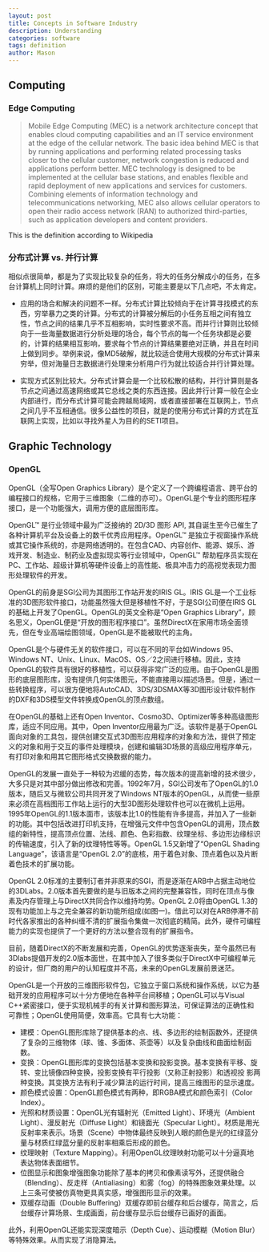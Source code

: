 ```yaml
---
layout: post
title: Concepts in Software Industry
description: Understanding
categories: software
tags: definition
author: Mason
---
```


## Computing

### Edge Computing

> Mobile Edge Computing (MEC) is a network architecture concept that enables cloud computing capabilities and an IT service environment at the edge of the cellular network. The basic idea behind MEC is that by running applications and performing related processing tasks closer to the cellular customer, network congestion is reduced and applications perform better. MEC technology is designed to be implemented at the cellular base stations, and enables flexible and rapid deployment of new applications and services for customers. Combining elements of information technology and telecommunications networking, MEC also allows cellular operators to open their radio access network (RAN) to authorized third-parties, such as application developers and content providers.

This is the definition according to Wikipedia

### 分布式计算 vs. 并行计算

相似点很简单，都是为了实现比较复杂的任务，将大的任务分解成小的任务，在多台计算机上同时计算。麻烦的是他们的区别，可能主要是以下几点吧，不太肯定。 

* 应用的场合和解决的问题不一样。分布式计算比较倾向于在计算寻找模式的东西，穷举暴力之类的计算。分布式的计算被分解后的小任务互相之间有独立性，节点之间的结果几乎不互相影响，实时性要求不高。而并行计算则比较倾向于一些海量数据进行分析处理的场合，每个节点的每一个任务块都是必要的，计算的结果相互影响，要求每个节点的计算结果要绝对正确，并且在时间上做到同步。举例来说，像MD5破解，就比较适合使用大规模的分布式计算来穷举，但对海量日志数据进行处理来分析用户行为就比较适合并行计算处理。 

* 实现方式区别比较大。分布式计算会是一个比较松散的结构，并行计算则是各节点之间通过高速网络或其它总线之类的东西连接。因此并行计算一般在企业内部进行，而分布式计算可能会跨越局域网，或者直接部署在互联网上，节点之间几乎不互相通信。很多公益性的项目，就是的使用分布式计算的方式在互联网上实现，比如以寻找外星人为目的的SETI项目。 

## Graphic Technology

### OpenGL

OpenGL（全写Open Graphics Library）是个定义了一个跨编程语言、跨平台的编程接口的规格，它用于三维图象（二维的亦可）。OpenGL是个专业的图形程序接口，是一个功能强大，调用方便的底层图形库。

OpenGL™ 是行业领域中最为广泛接纳的 2D/3D 图形 API, 其自诞生至今已催生了各种计算机平台及设备上的数千优秀应用程序。OpenGL™ 是独立于视窗操作系统或其它操作系统的，亦是网络透明的。在包含CAD、内容创作、能源、娱乐、游戏开发、制造业、制药业及虚拟现实等行业领域中，OpenGL™ 帮助程序员实现在 PC、工作站、超级计算机等硬件设备上的高性能、极具冲击力的高视觉表现力图形处理软件的开发。

OpenGL的前身是SGI公司为其图形工作站开发的IRIS GL。IRIS GL是一个工业标准的3D图形软件接口，功能虽然强大但是移植性不好，于是SGI公司便在IRIS GL的基础上开发了OpenGL。OpenGL的英文全称是“Open Graphics Library”，顾名思义，OpenGL便是“开放的图形程序接口”。虽然DirectX在家用市场全面领先，但在专业高端绘图领域，OpenGL是不能被取代的主角。

OpenGL是个与硬件无关的软件接口，可以在不同的平台如Windows 95、Windows NT、Unix、Linux、MacOS、OS／2之间进行移植。因此，支持OpenGL的软件具有很好的移植性，可以获得非常广泛的应用。由于OpenGL是图形的底层图形库，没有提供几何实体图元，不能直接用以描述场景。但是，通过一些转换程序，可以很方便地将AutoCAD、3DS/3DSMAX等3D图形设计软件制作的DXF和3DS模型文件转换成OpenGL的顶点数组。

在OpenGL的基础上还有Open Inventor、Cosmo3D、Optimizer等多种高级图形库，适应不同应用。其中，Open Inventor应用最为广泛。该软件是基于OpenGL面向对象的工具包，提供创建交互式3D图形应用程序的对象和方法，提供了预定义的对象和用于交互的事件处理模块，创建和编辑3D场景的高级应用程序单元，有打印对象和用其它图形格式交换数据的能力。

OpenGL的发展一直处于一种较为迟缓的态势，每次版本的提高新增的技术很少，大多只是对其中部分做出修改和完善。1992年7月，SGI公司发布了OpenGL的1.0版本，随后又与微软公司共同开发了Windows NT版本的OpenGL，从而使一些原来必须在高档图形工作站上运行的大型3D图形处理软件也可以在微机上运用。1995年OpenGL的1.1版本面市，该版本比1.0的性能有许多提高，并加入了一些新的功能。其中包括改进打印机支持，在增强元文件中包含OpenGL的调用，顶点数组的新特性，提高顶点位置、法线、颜色、色彩指数、纹理坐标、多边形边缘标识的传输速度，引入了新的纹理特性等等。OpenGL 1.5又新增了“OpenGL Shading Language”，该语言是“OpenGL 2.0”的底核，用于着色对象、顶点着色以及片断着色技术的扩展功能。

OpenGL 2.0标准的主要制订者并非原来的SGI，而是逐渐在ARB中占据主动地位的3DLabs。2.0版本首先要做的是与旧版本之间的完整兼容性，同时在顶点与像素及内存管理上与DirectX共同合作以维持均势。OpenGL 2.0将由OpenGL 1.3的现有功能加上与之完全兼容的新功能所组成(如图一)。借此可以对在ARB停滞不前时代各家推出的各种纠缠不清的扩展指令集做一次彻底的精简。此外，硬件可编程能力的实现也提供了一个更好的方法以整合现有的扩展指令。

目前，随着DirectX的不断发展和完善，OpenGL的优势逐渐丧失，至今虽然已有3Dlabs提倡开发的2.0版本面世，在其中加入了很多类似于DirectX中可编程单元的设计，但厂商的用户的认知程度并不高，未来的OpenGL发展前景迷茫。

OpenGL是一个开放的三维图形软件包，它独立于窗口系统和操作系统，以它为基础开发的应用程序可以十分方便地在各种平台间移植；OpenGL可以与Visual C++紧密接口，便于实现机械手的有关计算和图形算法，可保证算法的正确性和可靠性；OpenGL使用简便，效率高。它具有七大功能：

* 建模：OpenGL图形库除了提供基本的点、线、多边形的绘制函数外，还提供了复杂的三维物体（球、锥、多面体、茶壶等）以及复杂曲线和曲面绘制函数。
* 变换：OpenGL图形库的变换包括基本变换和投影变换。基本变换有平移、旋转、变比镜像四种变换，投影变换有平行投影（又称正射投影）和透视投 影两种变换。其变换方法有利于减少算法的运行时间，提高三维图形的显示速度。
* 颜色模式设置：OpenGL颜色模式有两种，即RGBA模式和颜色索引（Color Index）。
* 光照和材质设置：OpenGL光有辐射光（Emitted Light）、环境光（Ambient Light）、漫反射光（Diffuse Light）和镜面光（Specular Light）。材质是用光反射率来表示。场景（Scene）中物体最终反映到人眼的颜色是光的红绿蓝分量与材质红绿蓝分量的反射率相乘后形成的颜色。
* 纹理映射（Texture Mapping）。利用OpenGL纹理映射功能可以十分逼真地表达物体表面细节。
* 位图显示和图象增强图象功能除了基本的拷贝和像素读写外，还提供融合（Blending）、反走样（Antialiasing）和雾（fog）的特殊图象效果处理。以上三条可使被仿真物更具真实感，增强图形显示的效果。
* 双缓存动画（Double Buffering）双缓存即前台缓存和后台缓存，简言之，后台缓存计算场景、生成画面，前台缓存显示后台缓存已画好的画面。

此外，利用OpenGL还能实现深度暗示（Depth Cue）、运动模糊（Motion Blur）等特殊效果。从而实现了消隐算法。
